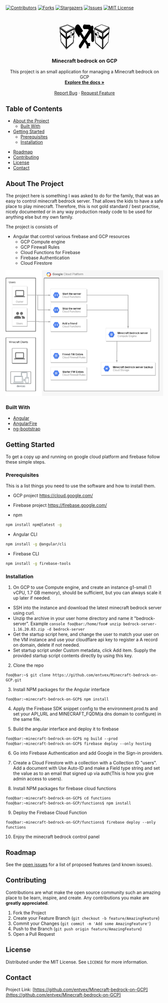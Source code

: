 [![Contributors][contributors-shield]][contributors-url]
[![Forks][forks-shield]][forks-url]
[![Stargazers][stars-shield]][stars-url]
[![Issues][issues-shield]][issues-url]
[![MIT License][license-shield]][license-url]

<!-- PROJECT LOGO -->
<br />
<p align="center">
  <a href="https://github.com/entvex/Minecraft-bedrock-on-GCP">
    <img src="images/logo.png" alt="Logo" width="160" height="80">
  </a>

  <h3 align="center">Minecraft bedrock on GCP</h3>

  <p align="center">
    This project is an small application for managing a Minecraft bedrock on GCP
    <br />
    <a href="https://github.com/entvex/Minecraft-bedrock-on-GCP"><strong>Explore the docs »</strong></a>
    <br />
    <br /> 
    <a href="https://github.com/entvex/Minecraft-bedrock-on-GCP/issues">Report Bug</a>
    ·
    <a href="https://github.com/entvex/Minecraft-bedrock-on-GCP/issues">Request Feature</a>
  </p>
</p>

<!-- TABLE OF CONTENTS -->
## Table of Contents

* [About the Project](#about-the-project)
  * [Built With](#built-with)
* [Getting Started](#getting-started)
  * [Prerequisites](#prerequisites)
  * [Installation](#installation)
<!--* [Usage](#usage) -->
* [Roadmap](#roadmap)
* [Contributing](#contributing)
* [License](#license)
* [Contact](#contact)
<!-- [Acknowledgements](#acknowledgements) -->

<!-- ABOUT THE PROJECT -->
## About The Project   

The project here is something I was asked to do for the family, that was an easy to control minecraft bedrock server. That allows the kids to have a safe place to play minecraft. Therefore, this is not gold standard / best practise, nicely documented or in any way production ready code to be used for anything else but my own family.

The project is consists of
<ul>
  <li>
    Angular that control various firebase and GCP resources
    <ul>
      <li>GCP Compute engine</li>
      <li>GCP Firewall Rules</li>
      <li>Cloud Functions for Firebase</li>
      <li>Firebase Authentication</li>
      <li>Cloud Firestore</li>
    </ul>
  </li>
</ul>

[![Product Name Screen Shot][product-screenshot]](https://github.com/entvex/Minecraft-bedrock-on-GCP/blob/master/images/product-diagram.png)

### Built With

* [Angular](https://angular.io/)
* [AngularFire](https://github.com/angular/angularfire)
* [ng-bootstrap](https://ng-bootstrap.github.io)

<!-- GETTING STARTED -->
## Getting Started

To get a copy up and running on google cloud platform and firebase follow these simple steps.

### Prerequisites

This is a list things you need to use the software and how to install them.
* GCP project 
    https://cloud.google.com/

* Firebase project
    https://firebase.google.com/

* npm
```sh
npm install npm@latest -g
```

* Angular CLI
```sh
npm install -g @angular/cli
```

* Firebase CLI
```sh
npm install -g firebase-tools
```

### Installation
 
 1. On GCP to use Compute engine, and create an instance g1-small (1 vCPU, 1.7 GB memory), should be sufficient, but you can always scale it up later if needed.
 - SSH into the instance and download the latest minecraft bedrock server using curl.
 - Unzip the archive in your user home directory and name it "bedrock-server". Example ```console foo@bar:/home/foo# unzip bedrock-server-1.16.20.03.zip -d bedrock-server```
 - Get the startup script here, and change the user to match your user on the VM instance and use your cloudflare api key to register a A record on domain, delete if not needed.
 - Set startup script under Custom metadata, click Add item. Supply the provided startup script contents directly by using this key.
 
 2. Clone the repo
 ```console
 foo@bar:~$ git clone https://github.com/entvex/Minecraft-bedrock-on-GCP.git
 ```

 3. Install NPM packages for the Angular interface 
 ```console
 foo@bar:~minecraft-bedrock-on-GCP$ npm install
 ```
 4. Apply the Firebase SDK snippet config to the environment.prod.ts and set your API_URL and MINECRAFT_FQDM(a dns domain to configure) in the same file.
 
 5. Build the angular interface and deploy it to firebase
  ```console
  foo@bar:~minecraft-bedrock-on-GCP$ ng build --prod
  foo@bar:~minecraft-bedrock-on-GCP$ firebase deploy --only hosting
  ```
 6. Go into Firebase Authentication and add Google in the Sign-in providers.

 7. Create a Cloud Firestore with a collection with a Collection ID "users". Add a document with Use Auto-ID and make a Field type string and set the value as to an email that signed up via auth(This is how you give admin access to users).
 
 8. Install NPM packages for firebase cloud functions
  ```console
 foo@bar:~minecraft-bedrock-on-GCP$ cd functions
 foo@bar:~minecraft-bedrock-on-GCP/functions$ npm install
  ```
 9.  Deploy the Firebase Cloud Function
   ```console
  foo@bar:~minecraft-bedrock-on-GCP/functions$ firebase deploy --only functions
   ```
 10. Enjoy the minecraft bedrock control panel

## Roadmap

See the [open issues](https://github.com/entvex/Minecraft-bedrock-on-GCP/issues) for a list of proposed features (and known issues).

<!-- CONTRIBUTING -->
## Contributing

Contributions are what make the open source community such an amazing place to be learn, inspire, and create. Any contributions you make are **greatly appreciated**.

1. Fork the Project
2. Create your Feature Branch (`git checkout -b feature/AmazingFeature`)
3. Commit your Changes (`git commit -m 'Add some AmazingFeature'`)
4. Push to the Branch (`git push origin feature/AmazingFeature`)
5. Open a Pull Request

<!-- LICENSE -->
## License

Distributed under the MIT License. See `LICENSE` for more information.

<!-- CONTACT -->
## Contact

Project Link: [https://github.com/entvex/Minecraft-bedrock-on-GCP](https://github.com/entvex/Minecraft-bedrock-on-GCP)

<!-- ACKNOWLEDGEMENTS 
## Acknowledgements
* []()
-->

<!-- MARKDOWN LINKS & IMAGES -->
<!-- https://www.markdownguide.org/basic-syntax/#reference-style-links -->
[contributors-shield]: https://img.shields.io/github/contributors/entvex/Minecraft-bedrock-on-GCP.svg?style=flat-square
[contributors-url]: https://github.com/entvex/Minecraft-bedrock-on-GCP/graphs/contributors
[forks-shield]: https://img.shields.io/github/forks/entvex/Minecraft-bedrock-on-GCP.svg?style=flat-square
[forks-url]: https://github.com/entvex/Minecraft-bedrock-on-GCP/network/members
[stars-shield]: https://img.shields.io/github/stars/entvex/Minecraft-bedrock-on-GCP.svg?style=flat-square
[stars-url]: https://github.com/entvex/Minecraft-bedrock-on-GCP/stargazers
[issues-shield]: https://img.shields.io/github/issues/entvex/Minecraft-bedrock-on-GCP.svg?style=flat-square
[issues-url]: https://github.com/entvex/Minecraft-bedrock-on-GCP/issues
[license-shield]: https://img.shields.io/github/license/entvex/Minecraft-bedrock-on-GCP.svg?style=flat-square
[license-url]: https://github.com/entvex/Minecraft-bedrock-on-GCP/blob/master/LICENSE.txt
[product-screenshot]: images/product-diagram.png